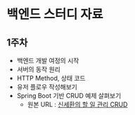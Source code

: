 # 백엔드 스터디 자료

## 1주차

- 백엔드 개발 여정의 시작
- 서버의 동작 원리
- HTTP Method, 상태 코드
- 유저 플로우 작성해보기
- Spring Boot 기반 CRUD 예제 살펴보기
    - 원본 URL : [신세환의 할 일 관리 CRUD](https://github.com/sinsehwan/study-backend-sample)
